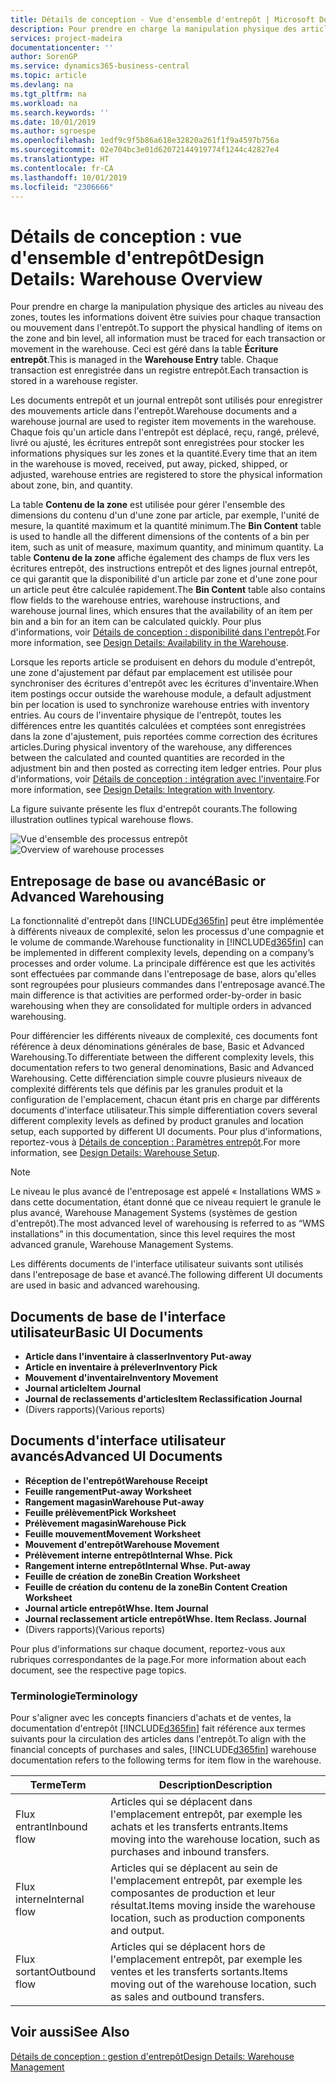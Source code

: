 ```yaml
---
title: Détails de conception - Vue d'ensemble d'entrepôt | Microsoft Docs
description: Pour prendre en charge la manipulation physique des articles au niveau des zones, toutes les informations doivent être suivies pour chaque transaction ou mouvement dans l'entrepôt. Ceci est géré dans la table **Écriture entrepôt**. Chaque transaction est enregistrée dans un registre entrepôt.
services: project-madeira
documentationcenter: ''
author: SorenGP
ms.service: dynamics365-business-central
ms.topic: article
ms.devlang: na
ms.tgt_pltfrm: na
ms.workload: na
ms.search.keywords: ''
ms.date: 10/01/2019
ms.author: sgroespe
ms.openlocfilehash: 1edf9c9f5b86a618e32820a261f1f9a4597b756a
ms.sourcegitcommit: 02e704bc3e01d62072144919774f1244c42827e4
ms.translationtype: HT
ms.contentlocale: fr-CA
ms.lasthandoff: 10/01/2019
ms.locfileid: "2306666"
---
```

# <a name="design-details-warehouse-overview"></a><span data-ttu-id="d56ed-105">Détails de conception : vue d'ensemble d'entrepôt</span><span class="sxs-lookup"><span data-stu-id="d56ed-105">Design Details: Warehouse Overview</span></span>
<span data-ttu-id="d56ed-106">Pour prendre en charge la manipulation physique des articles au niveau des zones, toutes les informations doivent être suivies pour chaque transaction ou mouvement dans l'entrepôt.</span><span class="sxs-lookup"><span data-stu-id="d56ed-106">To support the physical handling of items on the zone and bin level, all information must be traced for each transaction or movement in the warehouse.</span></span> <span data-ttu-id="d56ed-107">Ceci est géré dans la table **Écriture entrepôt**.</span><span class="sxs-lookup"><span data-stu-id="d56ed-107">This is managed in the **Warehouse Entry** table.</span></span> <span data-ttu-id="d56ed-108">Chaque transaction est enregistrée dans un registre entrepôt.</span><span class="sxs-lookup"><span data-stu-id="d56ed-108">Each transaction is stored in a warehouse register.</span></span>  

<span data-ttu-id="d56ed-109">Les documents entrepôt et un journal entrepôt sont utilisés pour enregistrer des mouvements article dans l'entrepôt.</span><span class="sxs-lookup"><span data-stu-id="d56ed-109">Warehouse documents and a warehouse journal are used to register item movements in the warehouse.</span></span> <span data-ttu-id="d56ed-110">Chaque fois qu'un article dans l'entrepôt est déplacé, reçu, rangé, prélevé, livré ou ajusté, les écritures entrepôt sont enregistrées pour stocker les informations physiques sur les zones et la quantité.</span><span class="sxs-lookup"><span data-stu-id="d56ed-110">Every time that an item in the warehouse is moved, received, put away, picked, shipped, or adjusted, warehouse entries are registered to store the physical information about zone, bin, and quantity.</span></span>

<span data-ttu-id="d56ed-111">La table **Contenu de la zone** est utilisée pour gérer l'ensemble des dimensions du contenu d'un d'une zone par article, par exemple, l'unité de mesure, la quantité maximum et la quantité minimum.</span><span class="sxs-lookup"><span data-stu-id="d56ed-111">The **Bin Content** table is used to handle all the different dimensions of the contents of a bin per item, such as unit of measure, maximum quantity, and minimum quantity.</span></span> <span data-ttu-id="d56ed-112">La table **Contenu de la zone** affiche également des champs de flux vers les écritures entrepôt, des instructions entrepôt et des lignes journal entrepôt, ce qui garantit que la disponibilité d'un article par zone et d'une zone pour un article peut être calculée rapidement.</span><span class="sxs-lookup"><span data-stu-id="d56ed-112">The **Bin Content** table also contains flow fields to the warehouse entries, warehouse instructions, and warehouse journal lines, which ensures that the availability of an item per bin and a bin for an item can be calculated quickly.</span></span> <span data-ttu-id="d56ed-113">Pour plus d'informations, voir [Détails de conception : disponibilité dans l'entrepôt](design-details-availability-in-the-warehouse.md).</span><span class="sxs-lookup"><span data-stu-id="d56ed-113">For more information, see [Design Details: Availability in the Warehouse](design-details-availability-in-the-warehouse.md).</span></span>  

<span data-ttu-id="d56ed-114">Lorsque les reports article se produisent en dehors du module d'entrepôt, une zone d'ajustement par défaut par emplacement est utilisée pour synchroniser des écritures d'entrepôt avec les écritures d'inventaire.</span><span class="sxs-lookup"><span data-stu-id="d56ed-114">When item postings occur outside the warehouse module, a default adjustment bin per location is used to synchronize warehouse entries with inventory entries.</span></span> <span data-ttu-id="d56ed-115">Au cours de l'inventaire physique de l'entrepôt, toutes les différences entre les quantités calculées et comptées sont enregistrées dans la zone d'ajustement, puis reportées comme correction des écritures articles.</span><span class="sxs-lookup"><span data-stu-id="d56ed-115">During physical inventory of the warehouse, any differences between the calculated and counted quantities are recorded in the adjustment bin and then posted as correcting item ledger entries.</span></span> <span data-ttu-id="d56ed-116">Pour plus d'informations, voir [Détails de conception : intégration avec l'inventaire](design-details-integration-with-inventory.md).</span><span class="sxs-lookup"><span data-stu-id="d56ed-116">For more information, see [Design Details: Integration with Inventory](design-details-integration-with-inventory.md).</span></span>  

<span data-ttu-id="d56ed-117">La figure suivante présente les flux d'entrepôt courants.</span><span class="sxs-lookup"><span data-stu-id="d56ed-117">The following illustration outlines typical warehouse flows.</span></span>  

<span data-ttu-id="d56ed-118">![Vue d'ensemble des processus entrepôt](media/design_details_warehouse_management_overview.png "Vue d'ensemble des processus entrepôt")</span><span class="sxs-lookup"><span data-stu-id="d56ed-118">![Overview of warehouse processes](media/design_details_warehouse_management_overview.png "Overview of warehouse processes")</span></span>  

## <a name="basic-or-advanced-warehousing"></a><span data-ttu-id="d56ed-119">Entreposage de base ou avancé</span><span class="sxs-lookup"><span data-stu-id="d56ed-119">Basic or Advanced Warehousing</span></span>  
<span data-ttu-id="d56ed-120">La fonctionnalité d'entrepôt dans [!INCLUDE[d365fin](includes/d365fin_md.md)] peut être implémentée à différents niveaux de complexité, selon les processus d'une compagnie et le volume de commande.</span><span class="sxs-lookup"><span data-stu-id="d56ed-120">Warehouse functionality in [!INCLUDE[d365fin](includes/d365fin_md.md)] can be implemented in different complexity levels, depending on a company’s processes and order volume.</span></span> <span data-ttu-id="d56ed-121">La principale différence est que les activités sont effectuées par commande dans l'entreposage de base, alors qu'elles sont regroupées pour plusieurs commandes dans l'entreposage avancé.</span><span class="sxs-lookup"><span data-stu-id="d56ed-121">The main difference is that activities are performed order-by-order in basic warehousing when they are consolidated for multiple orders in advanced warehousing.</span></span>  

 <span data-ttu-id="d56ed-122">Pour différencier les différents niveaux de complexité, ces documents font référence à deux dénominations générales de base, Basic et Advanced Warehousing.</span><span class="sxs-lookup"><span data-stu-id="d56ed-122">To differentiate between the different complexity levels, this documentation refers to two general denominations, Basic and Advanced Warehousing.</span></span> <span data-ttu-id="d56ed-123">Cette différenciation simple couvre plusieurs niveaux de complexité différents tels que définis par les granules produit et la configuration de l'emplacement, chacun étant pris en charge par différents documents d'interface utilisateur.</span><span class="sxs-lookup"><span data-stu-id="d56ed-123">This simple differentiation covers several different complexity levels as defined by product granules and location setup, each supported by different UI documents.</span></span> <span data-ttu-id="d56ed-124">Pour plus d'informations, reportez\-vous à [Détails de conception : Paramètres entrepôt](design-details-warehouse-setup.md).</span><span class="sxs-lookup"><span data-stu-id="d56ed-124">For more information, see [Design Details: Warehouse Setup](design-details-warehouse-setup.md).</span></span>  

> [!NOTE]  
>  <span data-ttu-id="d56ed-125">Le niveau le plus avancé de l'entreposage est appelé « Installations WMS » dans cette documentation, étant donné que ce niveau requiert le granule le plus avancé, Warehouse Management Systems (systèmes de gestion d'entrepôt).</span><span class="sxs-lookup"><span data-stu-id="d56ed-125">The most advanced level of warehousing is referred to as “WMS installations” in this documentation, since this level requires the most advanced granule, Warehouse Management Systems.</span></span>  

 <span data-ttu-id="d56ed-126">Les différents documents de l'interface utilisateur suivants sont utilisés dans l'entreposage de base et avancé.</span><span class="sxs-lookup"><span data-stu-id="d56ed-126">The following different UI documents are used in basic and advanced warehousing.</span></span>  

## <a name="basic-ui-documents"></a><span data-ttu-id="d56ed-127">Documents de base de l'interface utilisateur</span><span class="sxs-lookup"><span data-stu-id="d56ed-127">Basic UI Documents</span></span>  

-   <span data-ttu-id="d56ed-128">**Article dans l'inventaire à classer**</span><span class="sxs-lookup"><span data-stu-id="d56ed-128">**Inventory Put-away**</span></span>  
-   <span data-ttu-id="d56ed-129">**Article en inventaire à prélever**</span><span class="sxs-lookup"><span data-stu-id="d56ed-129">**Inventory Pick**</span></span>  
-   <span data-ttu-id="d56ed-130">**Mouvement d'inventaire**</span><span class="sxs-lookup"><span data-stu-id="d56ed-130">**Inventory Movement**</span></span>  
-   <span data-ttu-id="d56ed-131">**Journal article**</span><span class="sxs-lookup"><span data-stu-id="d56ed-131">**Item Journal**</span></span>  
-   <span data-ttu-id="d56ed-132">**Journal de reclassements d'articles**</span><span class="sxs-lookup"><span data-stu-id="d56ed-132">**Item Reclassification Journal**</span></span>  
-   <span data-ttu-id="d56ed-133">(Divers rapports)</span><span class="sxs-lookup"><span data-stu-id="d56ed-133">(Various reports)</span></span>  

## <a name="advanced-ui-documents"></a><span data-ttu-id="d56ed-134">Documents d'interface utilisateur avancés</span><span class="sxs-lookup"><span data-stu-id="d56ed-134">Advanced UI Documents</span></span>  

-   <span data-ttu-id="d56ed-135">**Réception de l'entrepôt**</span><span class="sxs-lookup"><span data-stu-id="d56ed-135">**Warehouse Receipt**</span></span>  
-   <span data-ttu-id="d56ed-136">**Feuille rangement**</span><span class="sxs-lookup"><span data-stu-id="d56ed-136">**Put-away Worksheet**</span></span>  
-   <span data-ttu-id="d56ed-137">**Rangement magasin**</span><span class="sxs-lookup"><span data-stu-id="d56ed-137">**Warehouse Put-away**</span></span>  
-   <span data-ttu-id="d56ed-138">**Feuille prélèvement**</span><span class="sxs-lookup"><span data-stu-id="d56ed-138">**Pick Worksheet**</span></span>  
-   <span data-ttu-id="d56ed-139">**Prélèvement magasin**</span><span class="sxs-lookup"><span data-stu-id="d56ed-139">**Warehouse Pick**</span></span>  
-   <span data-ttu-id="d56ed-140">**Feuille mouvement**</span><span class="sxs-lookup"><span data-stu-id="d56ed-140">**Movement Worksheet**</span></span>  
-   <span data-ttu-id="d56ed-141">**Mouvement d'entrepôt**</span><span class="sxs-lookup"><span data-stu-id="d56ed-141">**Warehouse Movement**</span></span>  
-   <span data-ttu-id="d56ed-142">**Prélèvement interne entrepôt**</span><span class="sxs-lookup"><span data-stu-id="d56ed-142">**Internal Whse. Pick**</span></span>  
-   <span data-ttu-id="d56ed-143">**Rangement interne entrepôt**</span><span class="sxs-lookup"><span data-stu-id="d56ed-143">**Internal Whse. Put-away**</span></span>  
-   <span data-ttu-id="d56ed-144">**Feuille de création de zone**</span><span class="sxs-lookup"><span data-stu-id="d56ed-144">**Bin Creation Worksheet**</span></span>  
-   <span data-ttu-id="d56ed-145">**Feuille de création du contenu de la zone**</span><span class="sxs-lookup"><span data-stu-id="d56ed-145">**Bin Content Creation Worksheet**</span></span>  
-   <span data-ttu-id="d56ed-146">**Journal article entrepôt**</span><span class="sxs-lookup"><span data-stu-id="d56ed-146">**Whse. Item Journal**</span></span>  
-   <span data-ttu-id="d56ed-147">**Journal reclassement article entrepôt**</span><span class="sxs-lookup"><span data-stu-id="d56ed-147">**Whse. Item Reclass. Journal**</span></span>  
-   <span data-ttu-id="d56ed-148">(Divers rapports)</span><span class="sxs-lookup"><span data-stu-id="d56ed-148">(Various reports)</span></span>  

<span data-ttu-id="d56ed-149">Pour plus d'informations sur chaque document, reportez-vous aux rubriques correspondantes de la page.</span><span class="sxs-lookup"><span data-stu-id="d56ed-149">For more information about each document, see the respective page topics.</span></span>  

### <a name="terminology"></a><span data-ttu-id="d56ed-150">Terminologie</span><span class="sxs-lookup"><span data-stu-id="d56ed-150">Terminology</span></span>  
<span data-ttu-id="d56ed-151">Pour s'aligner avec les concepts financiers d'achats et de ventes, la documentation d'entrepôt [!INCLUDE[d365fin](includes/d365fin_md.md)] fait référence aux termes suivants pour la circulation des articles dans l'entrepôt.</span><span class="sxs-lookup"><span data-stu-id="d56ed-151">To align with the financial concepts of purchases and sales, [!INCLUDE[d365fin](includes/d365fin_md.md)] warehouse documentation refers to the following terms for item flow in the warehouse.</span></span>  

|<span data-ttu-id="d56ed-152">Terme</span><span class="sxs-lookup"><span data-stu-id="d56ed-152">Term</span></span>|<span data-ttu-id="d56ed-153">Description</span><span class="sxs-lookup"><span data-stu-id="d56ed-153">Description</span></span>|  
|----------|---------------------------------------|  
|<span data-ttu-id="d56ed-154">Flux entrant</span><span class="sxs-lookup"><span data-stu-id="d56ed-154">Inbound flow</span></span>|<span data-ttu-id="d56ed-155">Articles qui se déplacent dans l'emplacement entrepôt, par exemple les achats et les transferts entrants.</span><span class="sxs-lookup"><span data-stu-id="d56ed-155">Items moving into the warehouse location, such as purchases and inbound transfers.</span></span>|  
|<span data-ttu-id="d56ed-156">Flux interne</span><span class="sxs-lookup"><span data-stu-id="d56ed-156">Internal flow</span></span>|<span data-ttu-id="d56ed-157">Articles qui se déplacent au sein de l'emplacement entrepôt, par exemple les composantes de production et leur résultat.</span><span class="sxs-lookup"><span data-stu-id="d56ed-157">Items moving inside the warehouse location, such as production components and output.</span></span>|  
|<span data-ttu-id="d56ed-158">Flux sortant</span><span class="sxs-lookup"><span data-stu-id="d56ed-158">Outbound flow</span></span>|<span data-ttu-id="d56ed-159">Articles qui se déplacent hors de l'emplacement entrepôt, par exemple les ventes et les transferts sortants.</span><span class="sxs-lookup"><span data-stu-id="d56ed-159">Items moving out of the warehouse location, such as sales and outbound transfers.</span></span>|  

## <a name="see-also"></a><span data-ttu-id="d56ed-160">Voir aussi</span><span class="sxs-lookup"><span data-stu-id="d56ed-160">See Also</span></span>  
 [<span data-ttu-id="d56ed-161">Détails de conception : gestion d'entrepôt</span><span class="sxs-lookup"><span data-stu-id="d56ed-161">Design Details: Warehouse Management</span></span>](design-details-warehouse-management.md)
